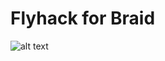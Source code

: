 # Flyhack for Braid
![alt text](https://github.com/nayutalienx/braid_flyhack/blob/master/braid_flyhack_trainer/resources/flyhack.PNG?raw=true)

